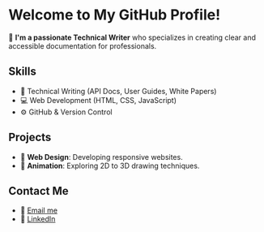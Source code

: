 # Welcome to My GitHub Profile!

:rocket: **I'm a passionate Technical Writer** who specializes in creating clear and accessible documentation for professionals.

## Skills

- :memo: Technical Writing (API Docs, User Guides, White Papers)
- :computer: Web Development (HTML, CSS, JavaScript)
- :gear: GitHub & Version Control

## Projects

- :wrench: **Web Design**: Developing responsive websites.
- :movie_camera: **Animation**: Exploring 2D to 3D drawing techniques.

## Contact Me

- :email: [Email me](mailto:your-email@example.com)
- :link: [LinkedIn](https://www.linkedin.com/in/your-profile)
